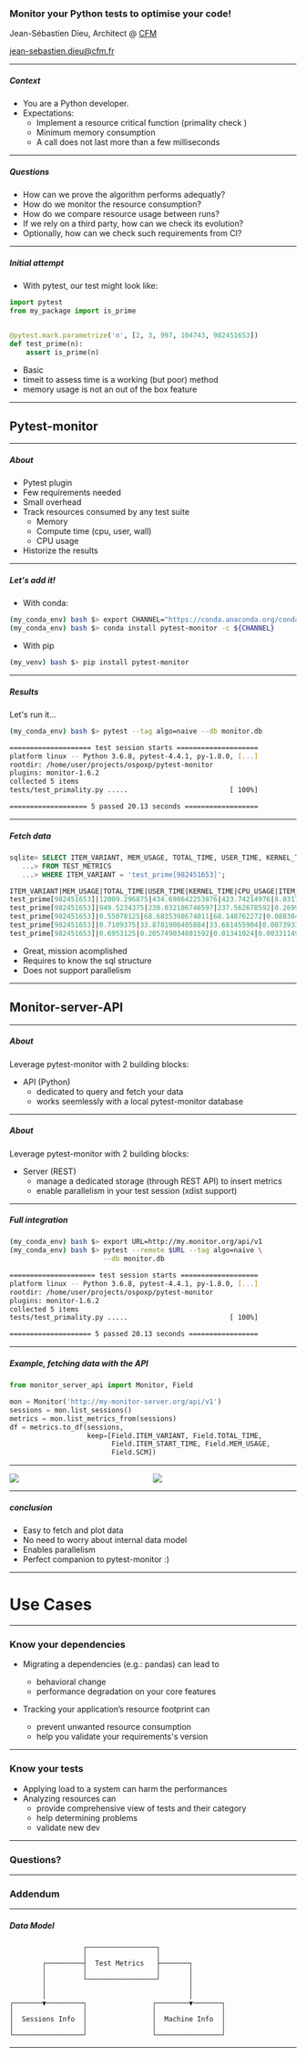 ### Monitor your Python tests to optimise your code!

Jean-Sébastien Dieu, Architect @ [CFM](https://www.cfm.fr)

jean-sebastien.dieu@cfm.fr

--- ---

##### Context <!-- .element: class="fragment" data-fragment-index="1" -->

- You are a Python developer. <!-- .element: class="fragment" data-fragment-index="1" -->
- Expectations: <!-- .element: class="fragment" data-fragment-index="2" -->
   - Implement a resource critical function (primality check )<!-- .element: class="fragment" data-fragment-index="2" -->
   - Minimum memory consumption <!-- .element: class="fragment" data-fragment-index="3" -->
   - A call does not last more than a few milliseconds <!-- .element: class="fragment" data-fragment-index="4" -->

---

##### Questions <!-- .element: class="fragment" data-fragment-index="1" -->

* How can we prove the algorithm performs adequatly? <!-- .element: class="fragment" data-fragment-index="1" -->
* How do we monitor the resource consumption? <!-- .element: class="fragment" data-fragment-index="2" -->
* How do we compare resource usage between runs? <!-- .element: class="fragment" data-fragment-index="3" -->
* If we rely on a third party, how can we check its evolution? <!-- .element: class="fragment" data-fragment-index="4" -->
* Optionally, how can we check such requirements from CI? <!-- .element: class="fragment" data-fragment-index="5" -->

---
##### Initial attempt <!-- .element: class="fragment" data-fragment-index="1" -->

- With pytest, our test might look like: <!-- .element: class="fragment" data-fragment-index="1" -->

```python [1-7]
import pytest
from my_package import is_prime


@pytest.mark.parametrize('n', [2, 3, 997, 104743, 982451653])
def test_prime(n):
    assert is_prime(n)
```

- Basic <!-- .element: class="fragment" data-fragment-index="2" -->
- timeit to assess time is a working (but poor) method <!-- .element: class="fragment" data-fragment-index="3" -->
- memory usage is not an out of the box feature <!-- .element: class="fragment" data-fragment-index="4" -->

---
 ## Pytest-monitor
---

##### About 

* Pytest plugin 
* Few requirements needed
* Small overhead 
* Track resources consumed by any test suite
    * Memory
    * Compute time (cpu, user, wall)
    * CPU usage
* Historize the results

---
##### Let's add it!

- With conda:
```bash
(my_conda_env) bash $> export CHANNEL="https://conda.anaconda.org/conda-forge"
(my_conda_env) bash $> conda install pytest-monitor -c ${CHANNEL}
```

- With pip
```bash
(my_venv) bash $> pip install pytest-monitor
``` 

---
##### Results

Let's run it...
```bash
(my_conda_env) bash $> pytest --tag algo=naive --db monitor.db

==================== test session starts ====================
platform linux -- Python 3.6.8, pytest-4.4.1, py-1.8.0, [...]
rootdir: /home/user/projects/ospoxp/pytest-monitor
plugins: monitor-1.6.2
collected 5 items
tests/test_primality.py .....                         [ 100%]

=================== 5 passed 20.13 seconds ==================
```
---

##### Fetch data
```sql
sqlite> SELECT ITEM_VARIANT, MEM_USAGE, TOTAL_TIME, USER_TIME, KERNEL_TIME, CPU_USAGE, ITEM_PATH
   ...> FROM TEST_METRICS
   ...> WHERE ITEM_VARIANT = 'test_prime[982451653]';

ITEM_VARIANT|MEM_USAGE|TOTAL_TIME|USER_TIME|KERNEL_TIME|CPU_USAGE|ITEM_PATH
test_prime[982451653]|12009.296875|434.698642253876|423.74214976|8.03175076|0.99327179464212|test_prime
test_prime[982451653]|949.5234375|238.032186746597|237.562678592|0.2699172|0.999161495941682|test_prime
test_prime[982451653]|0.55078125|68.6835398674011|68.148762272|0.08830408|0.993499555843175|test_prime
test_prime[982451653]|0.7109375|33.8781900405884|33.681455904|0.007393368|0.994411130926371|test_prime
test_prime[982451653]|0.6953125|0.205749034881592|0.01341024|0.003311496|0.0812724881534601|test_prime
```

- Great, mission acomplished <!-- .element: class="fragment" data-fragment-index="1" -->
- Requires to know the sql structure <!-- .element: class="fragment" data-fragment-index="2" -->
- Does not support parallelism <!-- .element: class="fragment" data-fragment-index="3" -->

--- ---
 ## Monitor-server-API
---
##### About

Leverage pytest-monitor with 2 building blocks:

 - API (Python)
   * dedicated to query and fetch your data
   * works seemlessly with a local pytest-monitor database
---
##### About

Leverage pytest-monitor with 2 building blocks:

 - Server (REST)
   * manage a dedicated storage (through REST API) to insert metrics
   * enable parallelism in your test session (xdist support)

---

##### Full integration

```bash
(my_conda_env) bash $> export URL=http://my.monitor.org/api/v1
(my_conda_env) bash $> pytest --remote $URL --tag algo=naive \
                       --db monitor.db

===================== test session starts ===================
platform linux -- Python 3.6.8, pytest-4.4.1, py-1.8.0, [...]
rootdir: /home/user/projects/ospoxp/pytest-monitor
plugins: monitor-1.6.2
collected 5 items
tests/test_primality.py .....                         [ 100%]

==================== 5 passed 20.13 seconds =================
```

---

##### Example, fetching data with the API


```python
from monitor_server_api import Monitor, Field

mon = Monitor('http://my-monitor-server.org/api/v1')
sessions = mon.list_sessions()
metrics = mon.list_metrics_from(sessions)
df = metrics.to_df(sessions,
                   keep=[Field.ITEM_VARIANT, Field.TOTAL_TIME,
                         Field.ITEM_START_TIME, Field.MEM_USAGE,
                         Field.SCM])

```
---
<style>.container{
    display: flex;
}
.col{
    flex: 1;
}
</style>
<div class="container">
  <div class="col">
    <img src='ptm_wall.png'>
  </div>
  <div class="col">
    <img src='ptm_mem.png'>
  </div>
</div>

---

##### conclusion

* Easy to fetch and plot data
* No need to worry about internal data model
* Enables parallelism
* Perfect companion to pytest-monitor :)

--- ---

# Use Cases

---

### Know your dependencies

 - Migrating a dependencies (e.g.: pandas) can lead to
   - behavioral change
   - performance degradation on your core features
 
 - Tracking your application’s resource footprint can
   - prevent unwanted resource consumption
   - help you validate your requirements's version

---

### Know your tests

 - Applying load to a system can harm the performances
 - Analyzing resources can 
    - provide comprehensive view of tests and their category
    - help determining problems
    - validate new dev

--- ---
### Questions?
--- ---
### Addendum
---
##### Data Model

```
                  ┌─────────────────┐
                  │                 │
        ┌─────────┤  Test Metrics   ├───────┐
        │         │                 │       │
        │         └─────────────────┘       │
        │                                   │
        │                                   │
┌───────▼─────────┐                ┌────────▼───────┐
│                 │                │                │
│  Sessions Info  │                │  Machine Info  │
│                 │                │                │
└─────────────────┘                └────────────────┘
```


                     
---
